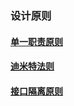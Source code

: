 ### 设计原则
#### [单一职责原则](https://github.com/ningbaoqi/DesignModeAndFramework/blob/master/README-danyi.md)
#### [迪米特法则](https://github.com/ningbaoqi/DesignModeAndFramework/blob/master/README-dimite.md)
#### [接口隔离原则](https://github.com/ningbaoqi/DesignModeAndFramework/blob/master/README-jiekougeli.md)
